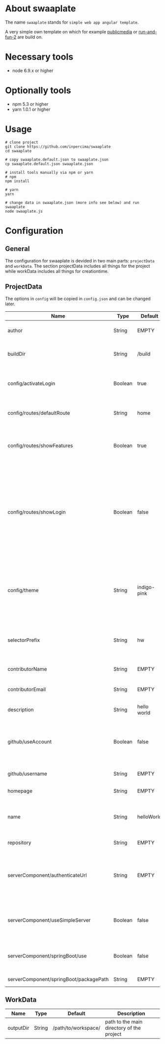 # About swaaplate
The name `swaaplate` stands for `simple web app angular template`.

A very simple own template on which for example [publicmedia](https://github.com/inpercima/publicmedia) or 
[run-and-fun-2](https://github.com/inpercima/run-and-fun-2) are build on.

# Necessary tools
* node 6.9.x or higher

# Optionally tools
* npm 5.3 or higher
* yarn 1.0.1 or higher

# Usage

```
# clone project
git clone https://github.com/inpercima/swaaplate
cd swaaplate

# copy swaaplate.default.json to swaaplate.json
cp swaaplate.default.json swaaplate.json

# install tools manually via npm or yarn
# npm
npm install

# yarn
yarn

# change data in swaaplate.json (more info see below) and run swaaplate
node swaaplate.js
```

# Configuration
## General
The configuration for swaaplate is devided in two main parts: `projectData` and `workData`.
The section projectData includes all things for the project while workData includes all things for creationtime.

## ProjectData
The options in `config` will be copied in `config.json` and can be changed later.

| Name | Type | Default | Description |
| ---- | ---- | ------- | ----------- |
| author | String | EMPTY | the name of the creator of the project |
| buildDir | String | /build | path to the exports from angular for buildtime |
| config/activateLogin | Boolean | true | define that a login page should be used (`true`/`false`) |
| config/routes/defaultRoute | String | home | the default route after login if no route is stored |
| config/routes/showFeatures | Boolean | true | define that the feature routes should be displayed in the navigation (`true`/`false`) |
| config/routes/showLogin | Boolean | false | define that the login route should be displayed in the navigation (`true`/`false`), works in combination with `activateLogin`, the login route will be displayed only if both options set to `true` |
| config/theme | String | indigo-pink | name of a build-in theme from angular-material, one of `deeppurple-amber`, `indigo-pink`, `pink-bluegrey`, `purple-green` |
| selectorPrefix | String | hw | a shortcut of the project, used in components like `hw-home` or `hw-app` |
| contributorName | String | EMPTY | the name of the first cntributor |
| contributorEmail | String | EMPTY | the e-mail-address of the first cntributor |
| description | String | hello world | the name of the creator of the project |
| github/useAccount | Boolean | false | for sharing the project on github you can define it (`true`/`false`), will be used in `package.json` |
| github/username | String | EMPTY | the username of the github account |
| homepage | String | EMPTY | the website of the project |
| name | String | helloWorld | the projectname, this will be copied in `config.json` as `appname` |
| repository | String | EMPTY | the repository of the project |
| serverComponent/authenticateUrl | String | EMPTY | if one of the server component will be used, this address will be used for authentication |
| serverComponent/useSimpleServer | Boolean | false | define that a simple server component should be used (`true`/`false`) |
| serverComponent/springBoot/use | Boolean | false | define that spring-boot should be used (`true`/`false`) |
| serverComponent/springBoot/packagePath | String | EMPTY | the package structure |

## WorkData
| Name | Type | Default | Description |
| ---- | ---- | ------- | ----------- |
| outputDir | String | /path/to/workspace/ | path to the main directory of the project |

